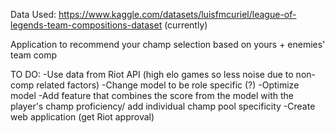 Data Used: https://www.kaggle.com/datasets/luisfmcuriel/league-of-legends-team-compositions-dataset
(currently)

Application to recommend your champ selection based on yours + enemies' team comp

TO DO:
-Use data from Riot API (high elo games so less noise due to non-comp related factors)
-Change model to be role specific (?)
-Optimize model
-Add feature that combines the score from the model with the player's champ proficiency/ add individual champ pool specificity
-Create web application (get Riot approval)
